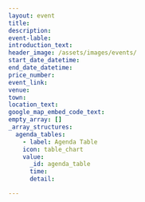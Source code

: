 ```yaml
---
layout: event
title:
description:
event-lable:
introduction_text:
header_image: /assets/images/events/
start_date_datetime:
end_date_datetime:
price_number: 
event_link:
venue:
town:
location_text:
google_map_embed_code_text:
empty_array: []
_array_structures:
  agenda_tables:
    - label: Agenda Table
    icon: table_chart
    value:
      _id: agenda_table
      time:
      detail:

---
```


